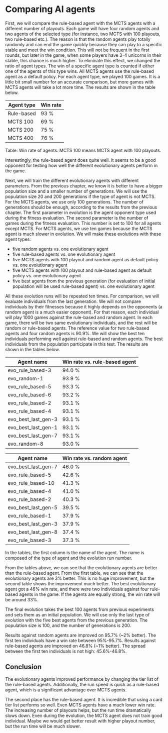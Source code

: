 # Comparing AI agents

First, we will compare the rule-based agent with the MCTS agents with a different number of playouts. Each game will have four random agents and two agents of the selected type (for instance, two MCTS with 100 playouts, two rule-based etc.). The reason is that the random agents play totally randomly and can end the game quickly because they can play to a specific stable and meet the win condition. This will not be frequent in the first rounds, but later in the game, when some players have 3-4 unicorns in their stable, this chance is much higher. To eliminate this effect, we changed the ratio of agent types. The win of a specific agent type is counted if either one of the agents of this type wins. All MCTS agents use the rule-based agent as a default policy. For each agent type, we played 100 games. It is a little bit small number for an accurate comparison, but more games with MCTS agents will take a lot more time. The results are shown in the table below.

| Agent type | Win rate |
|------------|----------|
| Rule-based | 93 %     |
| MCTS 100   | 69 %     |
| MCTS 200   | 75 %     |
| MCTS 400   | 76 %     |

Table: Win rate of agents. MCTS 100 means MCTS agent with 100 playouts.

Interestingly, the rule-based agent does quite well. It seems to be a good opponent for testing how well the different evolutionary agents perform in the game.

Next, we will train the different evolutionary agents with different parameters.
From the previous chapter, we know it is better to have a bigger population size and a smaller number of generations. We will use the population size 20 and 200 generations if the type of agent is not MCTS. For the MCTS agents, we use only 100 generations. The number of generations should be enough, according to the results from the previous chapter. The first parameter in evolution is the agent opponent type used during the fitness evaluation. The second parameter is the number of games during the fitness evaluation. This number is set to 100 for all agents except MCTS. For MCTS agents, we use ten games because the MCTS agent is much slower in evolution.
We will make these evolutions with these agent types:

- five random agents vs. one evolutionary agent
- five rule-based agents vs. one evolutionary agent
- five MCTS agents with 100 playout and random agent as default policy vs. one evolutionary agent
- five MCTS agents with 100 playout and rule-based agent as default policy vs. one evolutionary agent
- five best agents from the previous generation (for evaluation of initial population will be used rule-based agent) vs. one evolutionary agent

All these evolution runs will be repeated ten times.
For comparison, we will evaluate individuals from the last generation. We will not compare individuals by their fitnesses because it highly depends on the opponents (a random agent is a much easier opponent). For that reason, each individual will play 1000 games against the rule-based and random agent. In each game, there will be two same evolutionary individuals, and the rest will be random or rule-based agents. The reference value for two rule-based agents and four random agents is 90.9%. We will show the best ten individuals performing well against rule-based and random agents. The best individuals from the population participate in this test. The results are shown in the tables below.

| Agent name              | Win rate vs. rule-based agent |
|-------------------------|-------------------------------|
| evo_rule_based-3        | 94.0 %                        |
| evo_random-1            | 93.9 %                        |
| evo_rule_based-5        | 93.3 %                        |
| evo_rule_based-6        | 93.2 %                        |
| evo_rule_based-2        | 93.1 %                        |
| evo_rule_based-4        | 93.1 %                        |
| evo_best_last_gen-3     | 93.1 %                        |
| evo_best_last_gen-1     | 93.1 %                        |
| evo_best_last_gen-7     | 93.1 %                        |
| evo_random-8            | 93.0 %                        |

| Agent name              | Win rate vs. random agent |
|-------------------------|---------------------------|
| evo_best_last_gen-7     | 46.0 %                    |
| evo_rule_based-5        | 42.6 %                    |
| evo_rule_based-10       | 41.3 %                    |
| evo_rule_based-4        | 41.0 %                    |
| evo_rule_based-2        | 40.3 %                    |
| evo_best_last_gen-5     | 39.5 %                    |
| evo_rule_based-1        | 37.9 %                    |
| evo_best_last_gen-3     | 37.9 %                    |
| evo_best_last_gen-8     | 37.4 %                    |
| evo_rule_based-3        | 37.3 %                    |

In the tables, the first column is the name of the agent. The name is composed of the type of agent and the evolution run number.

From the tables above, we can see that the evolutionary agents are better than the rule-based agent. From the first table, we can see that the evolutionary agents are 3% better. This is no huge improvement, but the second table shows the improvement much better. The best evolutionary agent got a 46% win rate, and there were two individuals against four rule-based agents in the game. If the agents are equally strong, the win rate will be around 33%.

The final evolution takes the best 100 agents from previous experiments and sets them as an initial population. We will use only the last type of evolution with the five best agents from the previous generation. The population size is 100, and the number of generations is 200.

Results against random agents are improved on 95.7% (~2% better). The first ten individuals have a win rate between 95%-95.7%. Results against rule-based agents are improved on 46.8% (~1% better). The spread between the first ten individuals is not high: 45.6%-46.8%.

## Conclusion

The evolutionary agents improved performance by changing the tier list of the rule-based agents. Additionally, the run speed is quick as a rule-based agent, which is a significant advantage over MCTS agents.

The second place has the rule-based agent. It is incredible that using a card tier list performs so well. Even MCTS agents have a much lower win rate. The increasing number of playouts helps, but the run time dramatically slows down. Even during the evolution, the MCTS agent does not train good individual. Maybe we would get better result with higher playout number, but the run time will be much slower.
